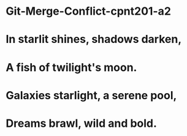 # Git-Merge-Conflict-cpnt201-a2

# In starlit shines, shadows darken,

# A fish of twilight's moon.

# Galaxies starlight, a serene pool,

# Dreams brawl, wild and bold.
